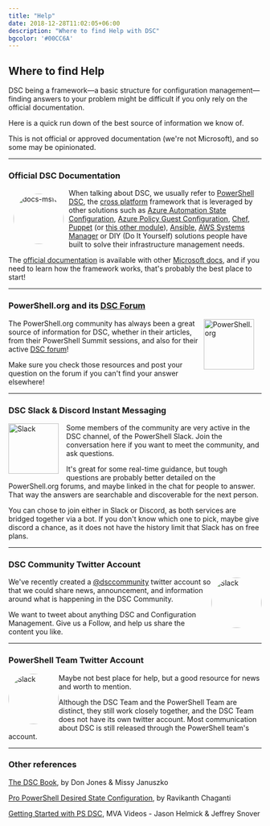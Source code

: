 ```yaml
---
title: "Help"
date: 2018-12-28T11:02:05+06:00
description: "Where to find Help with DSC"
bgcolor: '#00CC6A'
---
```


## Where to find Help

DSC being a framework—a basic structure for configuration management—finding
answers to your problem might be difficult if you only rely on the official
documentation.

Here is a quick run down of the best source of information we know of.

This is not official or approved documentation (we're not Microsoft),
and so some may be opinionated.

<hr />

### Official DSC Documentation

<a href="https://docs.microsoft.com/en-us/powershell/dsc/overview/overview" target="_blank"><img src="https://github.com/dend/docs-graphics/blob/master/assets/docs-logo-ms.png?raw=true" alt="docs-msft" style="width:100px; display:block; float: left; margin: auto; padding: 10px; border-radius:50%" /></a>

When talking about DSC, we usually refer to [PowerShell DSC](https://docs.microsoft.com/en-us/powershell/dsc/overview/overview), the [cross platform](https://docs.microsoft.com/en-us/powershell/dsc/getting-started/lnxgettingstarted) framework that is leveraged by other solutions such as [Azure Automation State Configuration](https://docs.microsoft.com/en-us/azure/automation/automation-dsc-overview), [Azure Policy Guest Configuration](https://docs.microsoft.com/en-us/azure/governance/policy/concepts/guest-configuration), [Chef](https://docs.chef.io/resource_dsc_resource.html), [Puppet](https://forge.puppet.com/puppetlabs/dsc_lite) (or [this other module](https://forge.puppet.com/puppetlabs/dsc)), [Ansible](https://docs.ansible.com/ansible/latest/user_guide/windows_dsc.html), [AWS Systems Manager](https://aws.amazon.com/blogs/mt/run-compliance-enforcement-and-view-compliant-and-non-compliant-instances-using-aws-systems-manager-and-powershell-dsc/) or DIY (Do It Yourself) solutions people have built to solve their infrastructure management needs.

The [official documentation](https://docs.microsoft.com/en-us/powershell/dsc/overview/overview) is available with other [Microsoft docs](https://docs.microsoft.com/en-us/), and if you need to learn how the framework works, that's probably the best place to start!
<hr />

### PowerShell.org and its [DSC Forum](https://powershell.org/forums/forum/dsc-desired-state-configuration/)

<a href="https://powershell.org/forums/forum/dsc-desired-state-configuration/" target="_blank"><img src="https://pbs.twimg.com/profile_images/1056972376951476229/sR84-VP4_400x400.jpg" alt="PowerShell.org" style="width:100px; display:block; float: right; margin-left: auto;margin-right:auto; padding-right: 15px; border-radius:0%" /></a>

The PowerShell.org community has always been a great source of information for DSC, whether in their articles, from their PowerShell Summit sessions, and also for their active [DSC forum](https://powershell.org/forums/forum/dsc-desired-state-configuration/)!

Make sure you check those resources and post your question on the forum if you can't find your answer elsewhere!

<hr />

### DSC Slack & Discord Instant Messaging

<a href="https://aka.ms/psslack" target="_blank"><img src="../images/appIcon_desktop.png" alt="Slack" style="width:100px; display:block; float: left; margin-left: auto;margin-right:auto; padding-right: 15px; border-radius:0%" /></a>

Some members of the community are very active in the DSC channel, of the PowerShell Slack.
Join the conversation here if you want to meet the community, and ask questions.

It's great for some real-time guidance, but tough questions are probably better detailed on the PowerShell.org forums, and maybe linked in the chat for people to answer. That way the answers are searchable and discoverable for the next person.

You can chose to join either in Slack or Discord, as both services are bridged together via a bot. If you don't know which one to pick, maybe give discord a chance, as it does not have the history limit that Slack has on free plans.
<hr />

### DSC Community Twitter Account

<a href="https://twitter.com/dsccommunity" target="_blank"><img src="../images/Twitter_Social_Icon_Square_Color.png" alt="Slack" style="width:100px; display:block; float: right; margin-left: auto;margin:auto; padding: 0px; border-radius:50%" /></a>

We've recently created a [@dsccommunity](https://twitter.com/dsccommunity) twitter account so that we could share news, announcement, and information around what is happening in the DSC Community.

We want to tweet about anything DSC and Configuration Management. Give us a Follow, and help us share the content you like.

<hr />

### PowerShell Team Twitter Account

<a href="http://twitter.com/PowerShell_Team" target="_blank"><img src="https://pbs.twimg.com/profile_images/855495866664140800/t96UQmF__400x400.jpg" alt="Slack" style="width:100px; display:block; float: left; margin-left: auto;margin:auto; padding: 0px; border-radius:50%" /></a>

Maybe not best place for help, but a good resource for news and worth to mention.

Although the DSC Team and the PowerShell Team are distinct, they still work closely together, and the DSC Team does not have its own twitter account. Most communication about DSC is still released through the PowerShell team's account.

<hr />

### Other references

[The DSC Book](https://leanpub.com/the-dsc-book), by Don Jones & Missy Januszko

[Pro PowerShell Desired State Configuration](https://www.amazon.com/PowerShell-Desired-State-Configuration-Depth-ebook/dp/B07CNQD3M9), by Ravikanth Chaganti

[Getting Started with PS DSC](https://channel9.msdn.com/Series/Getting-Started-with-PowerShell-Desired-State-Configuration-DSC), MVA Videos - Jason Helmick & Jeffrey Snover
